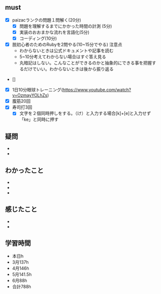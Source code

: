 

## must
- [x] paizacランクの問題１問解く(20分)
  - [x] 問題を理解するまでにかかった時間の計測 (5分)
  - [x] 実装のおおまかな流れを言語化(5分)
  - [x] コーディング(10分)
- [x] 脱初心者のためのRubyを2問やる(10~15分でやる)
  注意点
   -  わからないときは公式ドキュメントや記事を読む
   -  5~10分考えてわからない場合はすぐ答え見る
   -  丸暗記はしない。こんなことができるのかと抽象的にできる事を把握するだけでいい。わからないときは後から振り返る  
- []　 
- [x] 1日10分眼球トレーニング(https://www.youtube.com/watch?v=OzmayYOLhZs)
- [x] 腹筋20回
- [x] 寿司打3回
  - [x] 文字を２個同時押しをする。（け）と入力する場合[k]+[e]と入力せず「ke」と同時に押す

## 疑問
- 
- 

## わかったこと
- 
- 
- 
## 感じたこと
- 
- 

## 学習時間
  - 本日h
  - 3月137h
  - 4月146h
  - 5月141.5h
  - 6月88h　
  - 合計788h
    

